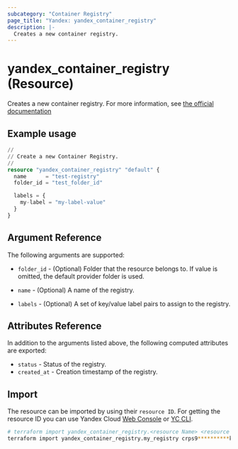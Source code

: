 ```yaml
---
subcategory: "Container Registry"
page_title: "Yandex: yandex_container_registry"
description: |-
  Creates a new container registry.
---
```


# yandex_container_registry (Resource)

Creates a new container registry. For more information, see [the official documentation](https://yandex.cloud/docs/container-registry/concepts/registry)

## Example usage

```terraform
//
// Create a new Container Registry.
//
resource "yandex_container_registry" "default" {
  name      = "test-registry"
  folder_id = "test_folder_id"

  labels = {
    my-label = "my-label-value"
  }
}
```

## Argument Reference

The following arguments are supported:

* `folder_id` - (Optional) Folder that the resource belongs to. If value is omitted, the default provider folder is used.

* `name` - (Optional) A name of the registry.

* `labels` - (Optional) A set of key/value label pairs to assign to the registry.

## Attributes Reference

In addition to the arguments listed above, the following computed attributes are exported:

* `status` - Status of the registry.
* `created_at` - Creation timestamp of the registry.

## Import

The resource can be imported by using their `resource ID`. For getting the resource ID you can use Yandex Cloud [Web Console](https://console.yandex.cloud) or [YC CLI](https://yandex.cloud/docs/cli/quickstart).

```bash
# terraform import yandex_container_registry.<resource Name> <resource Id>
terraform import yandex_container_registry.my_registry crps9**********k9psn
```
